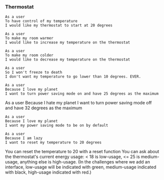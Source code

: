 ### Thermostat

```
As a user
To have control of my temperature
I would like my thermostat to start at 20 degrees
```
```
As a user
To make my room warmer
I would like to increase my temperature on the thermostat
```
```
As a user
To make my room colder
I would like to decrease my temperature on the thermostat
```

```
As a user
So I won't freeze to death
I don't want my temperature to go lower than 10 degrees. EVER.
```
```
As a user
Because I love my planet
I want to turn power saving mode on and have 25 degrees as the maximum
```
As a user
Because I hate my planet
I want to turn power saving mode off and have 32 degrees as the maximum
```
As a user
Because I love my planet
I want my power saving mode to be on by default
```
```
As a user
Because I am lazy
I want to reset my temperature to 20 degrees
```
You can reset the temperature to 20 with a reset function
You can ask about the thermostat's current energy usage: < 18 is low-usage, <= 25 is medium-usage, anything else is high-usage.
(In the challenges where we add an interface, low-usage will be indicated with green, medium-usage indicated with black, high-usage indicated with red.)
